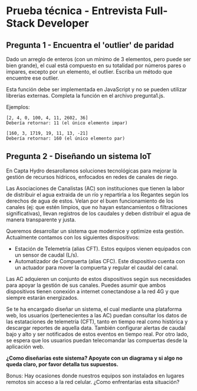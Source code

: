 # Prueba técnica - Entrevista Full-Stack Developer 

## Pregunta 1 -  Encuentra el 'outlier' de paridad

Dado un arreglo de enteros (con un mínimo de 3 elementos, pero puede ser bien grande), el cual está compuesto en su totalidad por números pares o impares, excepto por un elemento, el outlier. Escriba un método que encuentre ese outlier.

Esta función debe ser implementada en JavaScript y no se pueden utilizar librerias externas. Completa la función en el archivo pregunta1.js. 

Ejemplos:
```
[2, 4, 0, 100, 4, 11, 2602, 36]
Debería retornar: 11 (el único elemento impar)

[160, 3, 1719, 19, 11, 13, -21]
Debería retornar: 160 (el único elemento par)
```

## Pregunta 2 - Diseñando un sistema IoT

En Capta Hydro desarollamos soluciones tecnológicas para mejorar la gestión de recursos hídricos, enfocados en redes de canales de riego.

Las Asociaciones de Canalistas (AC) son instituciones que tienen la labor de distribuir el agua extraida de un río y repartirla a los Regantes según los derechos de agua de estos. Velan por el buen funcionamiento de los canales (ej: que estén limpios, que no hayan estancamientos o filtraciones significativas), llevan registros de los caudales y deben distribuir el agua de manera transparente y justa.   

Queremos desarrollar un sistema que modernice y optimize esta gestión. Actualmente contamos con los siguientes dispositivos:
- Estación de Telemetría (alias CFT). Estos equipos vienen equipados con un sensor de caudal (L/s). 
- Automatizador de Compuerta (alias CFC). Este dispositivo cuenta con un actuador para mover la compuerta y regular el caudal del canal.

Las AC adquieren un conjunto de estos dispositivos según sus necesidades para apoyar la gestión de sus canales. Puedes asumir que ambos dispositivos tienen conexión a internet conectandose a la red 4G y que siempre estarán energizados.  

Se te ha encargado diseñar un sistema, el cual mediante una plataforma web, los usuarios (pertenecientes a las AC) puedan consultar los datos de las estataciones de telemetría (CFT), tanto en tiempo real como histórica y descargar reportes de aquella data. También configurar alertas de caudal bajo y alto y ser notificados de estos eventos en tiempo real. Por otro lado, se espera que los usuarios puedan telecomandar las compuertas desde la aplicación web.

**¿Como diseñarías este sistema? Apoyate con un diagrama y si algo no queda claro, por favor detalla tus supuestos.**

Bonus: Hay ocasiones donde nuestros equipos son instalados en lugares remotos sin acceso a la red celular. ¿Como enfrentarías esta situación?  
